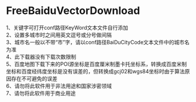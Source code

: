 # FreeBaiduVectorDownload
1、关键字可打开conf路径KeyWord文本文件自行添加<br>
2、设置多城市时之间用英文逗号或分号做间隔<br>
3、城市名一般以不带“市”字，请以conf路径BaiDuCityCode文本文件中的城市名为准<br>
4、此下载器没有下载次数限制<br>
5、百度地图下载下来的POI源坐标是百度厘米制墨卡托坐标系，转换成百度米制坐标和百度经纬度坐标是没有误差的，但转换成gcj02和wgs84坐标时由于算法原因存在不可避免的误差<br>
6、请勿将此软件用于非法用途和国家涉密领域<br>
7、请勿将此软件用于商业用途
